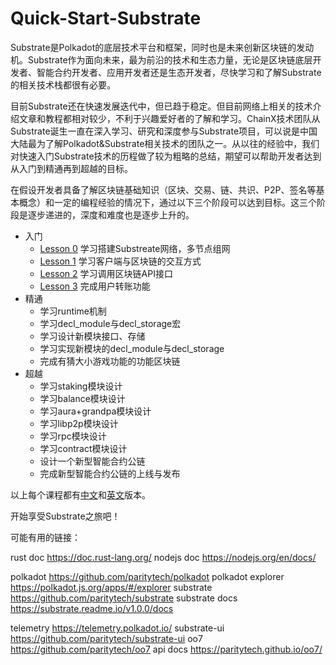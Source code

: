 # Quick-Start-Substrate

Substrate是Polkadot的底层技术平台和框架，同时也是未来创新区块链的发动机。Substrate作为面向未来，最为前沿的技术和生态力量，无论是区块链底层开发者、智能合约开发者、应用开发者还是生态开发者，尽快学习和了解Substrate的相关技术栈都很有必要。

目前Substrate还在快速发展迭代中，但已趋于稳定。但目前网络上相关的技术介绍文章和教程都相对较少，不利于兴趣爱好者的了解和学习。ChainX技术团队从Substrate诞生一直在深入学习、研究和深度参与Substrate项目，可以说是中国大陆最为了解Polkadot&Substrate相关技术的团队之一。从以往的经验中，我们对快速入门Substrate技术的历程做了较为粗略的总结，期望可以帮助开发者达到从入门到精通再到超越的目标。

在假设开发者具备了解区块链基础知识（区块、交易、链、共识、P2P、签名等基本概念）和一定的编程经验的情况下，通过以下三个阶段可以达到目标。这三个阶段是逐步递进的，深度和难度也是逐步上升的。

- 入门
  - [Lesson 0](https://github.com/chainx-org/Quick-Start-Substrate/blob/master/zh/Lesson%200.md) 学习搭建Substreate网络，多节点组网
  - [Lesson 1](https://github.com/chainx-org/Quick-Start-Substrate/blob/master/zh/Lesson%201.md) 学习客户端与区块链的交互方式
  - [Lesson 2](https://github.com/chainx-org/Quick-Start-Substrate/blob/master/zh/Lesson%201.md) 学习调用区块链API接口
  - [Lesson 3](https://github.com/chainx-org/Quick-Start-Substrate/blob/master/zh/Lesson%201.md) 完成用户转账功能
- 精通
  - 学习runtime机制
  - 学习decl_module与decl_storage宏
  - 学习设计新模块接口、存储
  - 学习实现新模块的decl_module与decl_storage
  - 完成有猜大小游戏功能的功能区块链
- 超越
  - 学习staking模块设计
  - 学习balance模块设计
  - 学习aura+grandpa模块设计
  - 学习libp2p模块设计
  - 学习rpc模块设计
  - 学习contract模块设计
  - 设计一个新型智能合约公链
  - 完成新型智能合约公链的上线与发布



以上每个课程都有[中文](https://github.com/chainx-org/Quick-Start-Substrate/tree/master/zh)和[英文](https://github.com/chainx-org/Quick-Start-Substrate/tree/master/en)版本。

开始享受Substrate之旅吧！



可能有用的链接：

rust doc  https://doc.rust-lang.org/
nodejs doc https://nodejs.org/en/docs/

polkadot https://github.com/paritytech/polkadot
polkadot explorer https://polkadot.js.org/apps/#/explorer
substrate https://github.com/paritytech/substrate
substrate docs https://substrate.readme.io/v1.0.0/docs

telemetry https://telemetry.polkadot.io/
substrate-ui https://github.com/paritytech/substrate-ui
oo7 https://github.com/paritytech/oo7
api docs https://paritytech.github.io/oo7/
